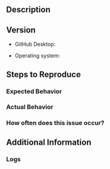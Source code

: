 <!--
First and foremost, we’d like to thank you for taking the time to contribute to our project. Before submitting your issue, please follow these steps:

1. Familiarize yourself with our contributing guide:
	* https://github.com/desktop/desktop/blob/master/CONTRIBUTING.md#contributing-to-github-desktop
2. Check if your issue is in the known-issues and work-arounds doc:
	* https://github.com/desktop/desktop/blob/master/docs/known-issues.md
3. Make sure your issue isn’t a duplicate of another issue
4. If you have made it to this step, go ahead and fill out the template below
-->
## Description
<!--
Provide a detailed description of the behavior you're seeing or the behavior you'd like to see **below** this comment.
-->


## Version
<!--
Place the version of GitHub Desktop you have installed **below** this comment. What version of GitHub Desktop are you running? This is displayed under the 'About GitHub Desktop' menu ite,. If you are running from source, include the commit by running `git rev-parse HEAD` from the local repository.
-->
* GitHub Desktop:
<!--
Place the version of your operating system **below** this comment. The operatoring system you are tunning on may also help with reproducing the issue. If you are on macOS, launch 'About This Mac' and write down the OS version listed. If you are on Windos, open 'Command Prompt' and attach the output of this command: 'cmd /c ver'
-->
* Operating system:


## Steps to Reproduce
<!--
List the steps to reproduce your issue **below** this comment
ex,
1. `step 1`
2. `step 2`
3. `and so on…`
-->

<!-- Include screen shots or gifs if available **below** this comment -->


### Expected Behavior
<!-- What you expected to happen -->

### Actual Behavior
<!-- What actually happens -->

### How often does this issue occur?
<!-- `Sometimes`, `Most of the time`, or `Every time` -->

## Additional Information
<!--
Place any additional information, configuration, or data that might be necessary to reproduce the issue **below** this comment.

If the issue involves a specific public repository, including the information about it will make it easier to recreate the issue.

If you are dealing with a performance issue or regression, attaching a Timeline profile of the task will help the developers understand the runtime behavior of the application on your machine.
https://github.com/desktop/desktop/blob/master/docs/contributing/timeline-profile.md
-->


### Logs
<!--
Attach your log file (You can simply drag your file here to insert it) to this issue. Please make sure the generated link to your log file is **below** this comment section otherwise it will not appear when you submit your issue.

macOS logs location: `~/Library/Application Support/GitHub Desktop/logs/*.desktop.production.log`
Windows logs location: `%APPDATA%\GitHub Desktop\logs\*.desktop.production.log`

The log files are organized by date, so see if anything was generated for today's date.
-->

